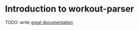 # Introduction to workout-parser

TODO: write [great documentation](http://jacobian.org/writing/great-documentation/what-to-write/)
